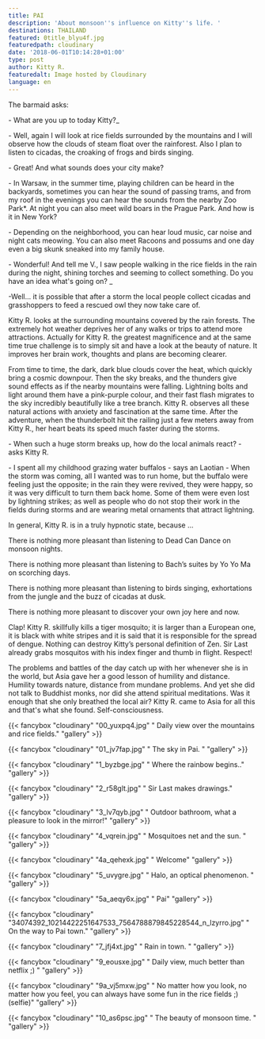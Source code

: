 ```yaml
---
title: PAI
description: 'About monsoon''s influence on Kitty''s life. '
destinations: THAILAND
featured: 0title_blyu4f.jpg
featuredpath: cloudinary
date: '2018-06-01T10:14:28+01:00'
type: post
author: Kitty R.
featuredalt: Image hosted by Cloudinary
language: en
---
```

The barmaid asks:

\- What are you up to today Kitty?_

\- Well, again I will look at rice fields surrounded by the mountains and I will observe how the clouds of steam float over the rainforest. Also I plan to listen to cicadas, the croaking of frogs and birds singing.

\- Great! And what sounds does your city make?

\- In Warsaw, in the summer time, playing children can be heard in the backyards, sometimes you can hear the sound of passing trams, and from my roof in the evenings you can hear the sounds from the nearby Zoo Park*. At night you can also meet wild boars in the Prague Park. And how is it in New York?

\- Depending on the neighborhood, you can hear loud music, car noise and night cats meowing. You can also meet Racoons and possums and one day even a big skunk sneaked into my family house.

\- Wonderful! And tell me V., I saw people walking in the rice fields in the rain during the night, shining torches and seeming to collect something. Do you have an idea what's going on? _

\-Well... it is possible that after a storm the local people collect cicadas and grasshoppers to feed a rescued owl they now take care of.

Kitty R. looks at the surrounding mountains covered by the rain forests. The extremely hot weather deprives her of any walks or trips to attend more attractions. Actually for Kitty R. the greatest magnificence and at the same time true challenge is to simply sit and have a look at the beauty of nature. It improves her brain work, thoughts and plans are becoming clearer. 

From time to time, the dark, dark blue clouds cover the heat, which quickly bring a cosmic downpour. Then the sky breaks, and the thunders give sound effects as if the nearby mountains were falling. Lightning bolts and light around them have a pink-purple colour, and their fast flash migrates to the sky incredibly beautifully like a tree branch. Kitty R. observes all these natural actions with anxiety and fascination at the same time. After the adventure, when the thunderbolt hit the railing just a few meters away from Kitty R., her heart beats its speed much faster during the storms. 

\- When such a huge storm breaks up, how do the local animals react? - asks Kitty R.

\- I spent all my childhood grazing water buffalos - says an Laotian - When the storm was coming, all I wanted was to run home, but the buffalo were feeling just the opposite; in the rain they were revived, they were happy, so it was very difficult to turn them back home. Some of them were even lost by lightning strikes; as well as people who do not stop their work in the fields during storms and are wearing metal ornaments that attract lightning.

In general, Kitty R. is in a truly hypnotic state, because ...

There is nothing more pleasant than listening to Dead Can Dance on monsoon nights.

There is nothing more pleasant than listening to Bach’s suites by Yo Yo Ma on scorching days.

There is nothing more pleasant than listening to birds singing, exhortations from the jungle and the buzz of cicadas at dusk.

There is nothing more pleasant to discover your own joy here and now.

Clap! Kitty R. skillfully kills a tiger mosquito; it is larger than a European one, it is black with white stripes and it is said that it is responsible for the spread of dengue. Nothing can destroy Kitty’s personal definition of Zen. Sir Last already grabs mosquitos with his index finger and thumb in flight. Respect!

The problems and battles of the day catch up with her whenever she is in the world, but Asia gave her a good lesson of humility and distance. Humility towards nature, distance from mundane problems. And yet she did not talk to Buddhist monks, nor did she attend spiritual meditations. Was it enough that she only breathed the local air? Kitty R. came to Asia for all this and that's what she found. Self-consciousness.

{{< fancybox "cloudinary" "00_yuxpq4.jpg" "    Daily view over the mountains and rice fields." "gallery" >}}

{{< fancybox "cloudinary" "01_jv7fap.jpg" "    The sky in Pai. " "gallery" >}}

{{< fancybox "cloudinary" "1_byzbge.jpg" "    Where the rainbow begins.." "gallery" >}}

{{< fancybox "cloudinary" "2_r58glt.jpg" "    Sir Last makes drawings." "gallery" >}}

{{< fancybox "cloudinary" "3_lv7qyb.jpg" "    Outdoor bathroom, what a pleasure to look in the mirror!" "gallery" >}}

{{< fancybox "cloudinary" "4_vqrein.jpg" "    Mosquitoes net and the sun. " "gallery" >}}

{{< fancybox "cloudinary" "4a_qehexk.jpg" "    Welcome" "gallery" >}}

{{< fancybox "cloudinary" "5_uvygre.jpg" "    Halo, an optical phenomenon. " "gallery" >}}

{{< fancybox "cloudinary" "5a_aeqy6x.jpg" "    Pai" "gallery" >}}

{{< fancybox "cloudinary" "34074392_10214422251647533_7564788879845228544_n_lzyrro.jpg" "    On the way to Pai town." "gallery" >}}

{{< fancybox "cloudinary" "7_jfj4xt.jpg" "    Rain in town. " "gallery" >}}

{{< fancybox "cloudinary" "9_eousxe.jpg" "    Daily view, much better than netflix ;) " "gallery" >}}

{{< fancybox "cloudinary" "9a_vj5mxw.jpg" "    No matter how you look, no matter how you feel, you can always have some fun in the rice fields ;) (selfie)" "gallery" >}}

{{< fancybox "cloudinary" "10_as6psc.jpg" "    The beauty of monsoon time. " "gallery" >}}
